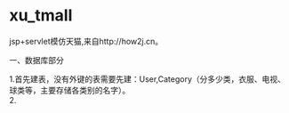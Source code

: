 # xu_tmall
jsp+servlet模仿天猫,来自http://how2j.cn。

一、数据库部分

1.首先建表，没有外键的表需要先建：User,Category（分多少类，衣服、电视、球类等，主要存储各类别的名字）。  
2.
